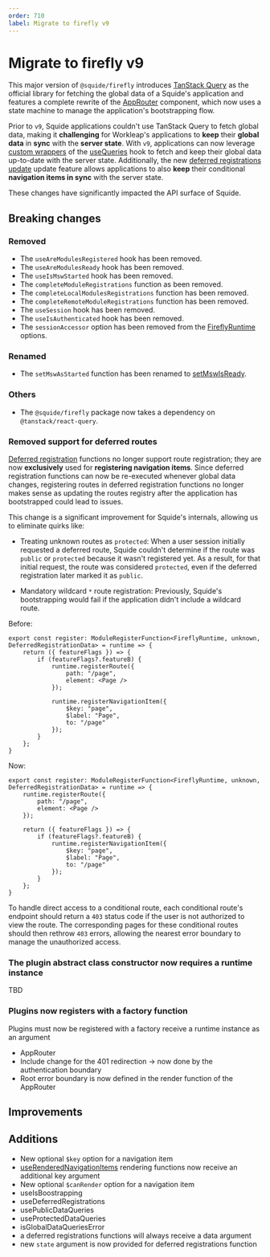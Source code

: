 ```yaml
---
order: 710
label: Migrate to firefly v9
---
```


# Migrate to firefly v9

This major version of `@squide/firefly` introduces [TanStack Query](https://tanstack.com/query/latest) as the official library for fetching the global data of a Squide's application and features a complete rewrite of the [AppRouter](../reference/routing/appRouter.md) component, which now uses a state machine to manage the application's bootstrapping flow.

Prior to `v9`, Squide applications couldn't use TanStack Query to fetch global data, making it **challenging** for Workleap's applications to **keep** their **global data** in **sync** with the **server state**. With `v9`, applications can now leverage [custom wrappers](./fetch-global-data.md) of the [useQueries](https://tanstack.com/query/latest/docs/framework/react/reference/useQueries) hook to fetch and keep their global data up-to-date with the server state. Additionally, the new [deferred registrations update](../reference/registration/useDeferredRegistrations.md#register-or-update-deferred-registrations) update feature allows applications to also **keep** their conditional **navigation items in sync** with the server state.

These changes have significantly impacted the API surface of Squide.

## Breaking changes

### Removed

- The `useAreModulesRegistered` hook has been removed.
- The `useAreModulesReady` hook has been removed.
- The `useIsMswStarted` hook has been removed.
- The `completeModuleRegistrations` function as been removed.
- The `completeLocalModulesRegistrations` function has been removed.
- The `completeRemoteModuleRegistrations` function has been removed.
- The `useSession` hook has been removed.
- The `useIsAuthenticated` hook has been removed.
- The `sessionAccessor` option has been removed from the [FireflyRuntime](../reference/runtime/runtime-class.md) options.

### Renamed

- The `setMswAsStarted` function has been renamed to [setMswIsReady](../reference/msw/setMswAsReady.md).

### Others

- The `@squide/firefly` package now takes a dependency on `@tanstack/react-query`.

### Removed support for deferred routes

[Deferred registration](../reference/registration/registerLocalModules.md#defer-the-registration-of-navigation-items) functions no longer support route registration; they are now **exclusively** used for **registering navigation items**. Since deferred registration functions can now be re-executed whenever global data changes, registering routes in deferred registration functions no longer makes sense as updating the routes registry after the application has bootstrapped could lead to issues.

This change is a significant improvement for Squide's internals, allowing us to eliminate quirks like:

- Treating unknown routes as `protected`: When a user session initially requested a deferred route, Squide couldn't determine if the route was `public` or `protected` because it wasn't registered yet. As a result, for that initial request, the route was considered `protected`, even if the deferred registration later marked it as `public`.

- Mandatory wildcard `*` route registration: Previously, Squide's bootstrapping would fail if the application didn't include a wildcard route.

Before:

```tsx !#4-7
export const register: ModuleRegisterFunction<FireflyRuntime, unknown, DeferredRegistrationData> = runtime => {
    return ({ featureFlags }) => {
        if (featureFlags?.featureB) {
            runtime.registerRoute({
                path: "/page",
                element: <Page />
            });

            runtime.registerNavigationItem({
                $key: "page",
                $label: "Page",
                to: "/page"
            });
        }
    };
}
```

Now:

```tsx !#2-5
export const register: ModuleRegisterFunction<FireflyRuntime, unknown, DeferredRegistrationData> = runtime => {
    runtime.registerRoute({
        path: "/page",
        element: <Page />
    });

    return ({ featureFlags }) => {
        if (featureFlags?.featureB) {
            runtime.registerNavigationItem({
                $key: "page",
                $label: "Page",
                to: "/page"
            });
        }
    };
}
```

To handle direct access to a conditional route, each conditional route's endpoint should return a `403` status code if the user is not authorized to view the route. The corresponding pages for these conditional routes should then rethrow `403` errors, allowing the nearest error boundary to manage the unauthorized access.

### The plugin abstract class constructor now requires a runtime instance

TBD

### Plugins now registers with a factory function

Plugins must now be registered with a factory receive a runtime instance as an argument

- AppRouter
- Include change for the 401 redirection -> now done by the authentication boundary
- Root error boundary is now defined in the render function of the AppRouter

## Improvements

## Additions

- New optional `$key` option for a navigation item
- [useRenderedNavigationItems]() rendering functions now receive an additional key argument
- New optional `$canRender` option for a navigation item
- useIsBoostrapping
- useDeferredRegistrations
- usePublicDataQueries
- useProtectedDataQueries
- isGlobalDataQueriesError
- a deferred registrations functions will always receive a data argument
- new `state` argument is now provided for deferred registrations function

## 
